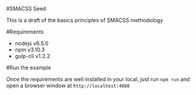 #SMACSS Seed

This is a draft of the basics principles of SMACSS methodology

#Requirements
- nodejs v6.5.0
- npm v3.10.3
- gulp-cli v1.2.2

#Run the example

Once the requirements are well installed in your local, just run `npm run` and open a browser window at `http://localhost:4000`

